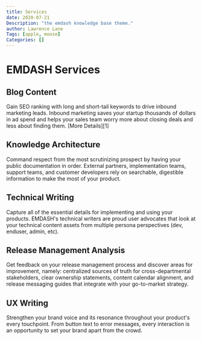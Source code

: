 ```yaml
---
title: Services
date: 2020-07-21
Description: "the emdash knowledge base theme."
author: Lawrence Lane
Tags: [apple, moose]
Categories: []
---
```


# EMDASH Services


## Blog Content

Gain SEO ranking with long and short-tail keywords to drive inbound marketing leads. Inbound marketing saves your startup thousands of dollars in ad spend and helps your sales team worry more about closing deals and less about finding them. [More Details][1]

## Knowledge Architecture

Command respect from the most scrutinizing prospect by having your public documentation in order. External partners, implementation teams, support teams, and customer developers rely on searchable, digestible information to make the most of your product.

## Technical Writing

Capture all of the essential details for implementing and using your products. EMDASH's technical writers are proud user advocates that look at your technical content assets from multiple persona perspectives (dev, enduser, admin, etc).

## Release Management Analysis

Get feedback on your release management process and discover areas for improvement, namely: centralized sources of truth for cross-departmental stakeholders, clear ownership statements, content calendar alignment, and release messaging guides that integrate with your go-to-market strategy.  

## UX Writing

Strengthen your brand voice and its resonance throughout your product's every touchpoint. From button text to error messages, every interaction is an opportunity to set your brand apart from the crowd.
